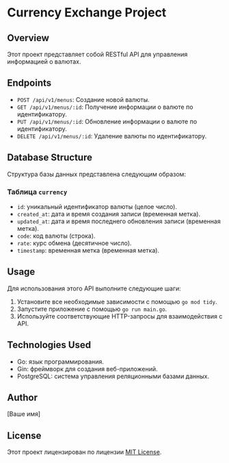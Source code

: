# Currency Exchange Project

## Overview
Этот проект представляет собой RESTful API для управления информацией о валютах.

## Endpoints
- `POST /api/v1/menus`: Создание новой валюты.
- `GET /api/v1/menus/:id`: Получение информации о валюте по идентификатору.
- `PUT /api/v1/menus/:id`: Обновление информации о валюте по идентификатору.
- `DELETE /api/v1/menus/:id`: Удаление валюты по идентификатору.

## Database Structure
Структура базы данных представлена следующим образом:

### Таблица `currency`
- `id`: уникальный идентификатор валюты (целое число).
- `created_at`: дата и время создания записи (временная метка).
- `updated_at`: дата и время последнего обновления записи (временная метка).
- `code`: код валюты (строка).
- `rate`: курс обмена (десятичное число).
- `timestamp`: временная метка (временная метка).

## Usage
Для использования этого API выполните следующие шаги:

1. Установите все необходимые зависимости с помощью `go mod tidy`.
2. Запустите приложение с помощью `go run main.go`.
3. Используйте соответствующие HTTP-запросы для взаимодействия с API.

## Technologies Used
- Go: язык программирования.
- Gin: фреймворк для создания веб-приложений.
- PostgreSQL: система управления реляционными базами данных.

## Author
[Ваше имя]

## License
Этот проект лицензирован по лицензии [MIT License](LICENSE).